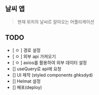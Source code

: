 ## 날씨 앱

> 현재 위치의 날씨르 알아오는 어플리케이션

## TODO

- [ ㅇ ] 경로 설정
- [ ㅇ ] 외부 api 가져오기
- [ ㅇ ] axios를 활용하여 외부 데이터 설정
- [] useQuery로 api에 요청
- [] UI 제작 (styled components ghksdyd)
- [] Helmat 설정
- [] 배포(deploy)
